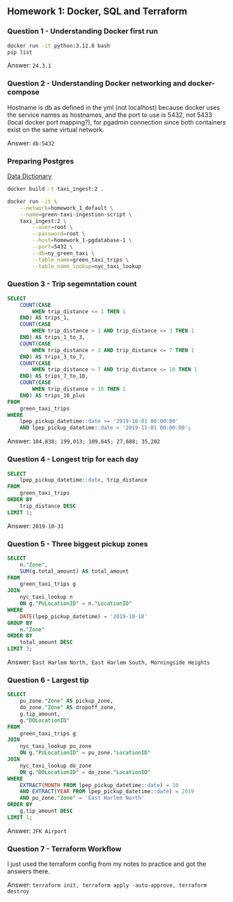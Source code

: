 ## Homework 1: Docker, SQL and Terraform
### Question 1 - Understanding Docker first run

```bash
docker run -it python:3.12.8 bash
pip list
```

Answer: `24.3.1`

### Question 2 - Understanding Docker networking and docker-compose
Hostname is db as defined in the yml (not localhost) because docker uses the service names as hostnames, and the port to use is 5432, not 5433 (local docker port mapping?), for pgadmin connection since both containers exist on the same virtual network.

Answer: `db:5432`

### Preparing Postgres
[Data Dictionary](https://www.nyc.gov/assets/tlc/downloads/pdf/data_dictionary_trip_records_green.pdf)

```bash
docker build -t taxi_ingest:2 .

docker run -it \
	--network=homework_1_default \
	--name=green-taxi-ingestion-script \
	taxi_ingest:2 \
		--user=root \
		--password=root \
		--host=homework_1-pgdatabase-1 \
		--port=5432 \
		--db=ny_green_taxi \
		--table_name=green_taxi_trips \
		--table_name_lookup=nyc_taxi_lookup
```

### Question 3 - Trip segemntation count
```sql
SELECT
    COUNT(CASE 
        WHEN trip_distance <= 1 THEN 1 
    END) AS trips_1,
    COUNT(CASE 
        WHEN trip_distance > 1 AND trip_distance <= 3 THEN 1 
    END) AS trips_1_to_3,
    COUNT(CASE 
        WHEN trip_distance > 3 AND trip_distance <= 7 THEN 1 
    END) AS trips_3_to_7,
    COUNT(CASE 
        WHEN trip_distance > 7 AND trip_distance <= 10 THEN 1 
    END) AS trips_7_to_10,
    COUNT(CASE 
        WHEN trip_distance > 10 THEN 1 
    END) AS trips_10_plus
FROM 
    green_taxi_trips
WHERE 
    lpep_pickup_datetime::date >= '2019-10-01 00:00:00'
    AND lpep_pickup_datetime::date < '2019-11-01 00:00:00';
```

Answer: `104,838; 199,013; 109,645; 27,688; 35,202`

### Question 4 - Longest trip for each day
```sql
SELECT
	lpep_pickup_datetime::date, trip_distance 
FROM
	green_taxi_trips
ORDER BY
	trip_distance DESC
LIMIT 1;
```

Answer: `2019-10-31`

### Question 5 - Three biggest pickup zones
```sql
SELECT
	n."Zone",
	SUM(g.total_amount) AS total_amount
FROM
	green_taxi_trips g
JOIN
	nyc_taxi_lookup n
	ON g."PULocationID" = n."LocationID"
WHERE
	DATE(lpep_pickup_datetime) = '2019-10-18'
GROUP BY
	n."Zone"
ORDER BY
	total_amount DESC
LIMIT 3;
```
Answer: `East Harlem North, East Harlem South, Morningside Heights`

### Question 6 - Largest tip
```sql
SELECT
    pu_zone."Zone" AS pickup_zone,
    do_zone."Zone" AS dropoff_zone,
    g.tip_amount,
    g."DOLocationID"
FROM
    green_taxi_trips g
JOIN
    nyc_taxi_lookup pu_zone
    ON g."PULocationID" = pu_zone."LocationID"
JOIN
    nyc_taxi_lookup do_zone
    ON g."DOLocationID" = do_zone."LocationID"
WHERE
    EXTRACT(MONTH FROM lpep_pickup_datetime::date) = 10
    AND EXTRACT(YEAR FROM lpep_pickup_datetime::date) = 2019
    AND pu_zone."Zone" = 'East Harlem North'
ORDER BY
    g.tip_amount DESC
LIMIT 1;
```

Answer: `JFK Airport`

### Question 7 - Terraform Workflow
I just used the terraform config from my notes to practice and got the answers there.

Answer: `terraform init, terraform apply -auto-approve, terraform destroy`
